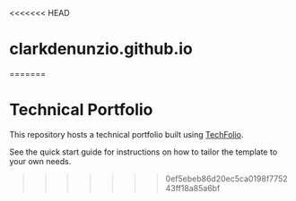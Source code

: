 <<<<<<< HEAD
# clarkdenunzio.github.io
=======
# Technical Portfolio

This repository hosts a technical portfolio built using [TechFolio](http://techfolios.github.io). 

See the quick start guide for instructions on how to tailor the template to your own needs.


>>>>>>> 0ef5ebeb86d20ec5ca0198f775243ff18a85a6bf

